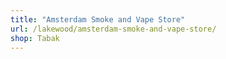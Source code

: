 ```yaml
---
title: "Amsterdam Smoke and Vape Store"
url: /lakewood/amsterdam-smoke-and-vape-store/
shop: Tabak
---
```

